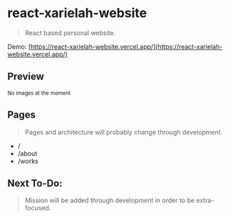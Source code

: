 # react-xarielah-website

> React based personal website.

Demo: [https://react-xarielah-website.vercel.app/](https://react-xarielah-website.vercel.app/)

## Preview

<sub>No images at the moment</sub>

## Pages

> Pages and architecture will probably change through development.

-   /
-   /about
-   /works

## Next To-Do:

> Mission will be added through development in order to be extra-focused.


